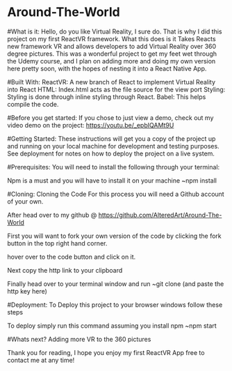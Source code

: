 # Around-The-World
#What is it:
  Hello, do you like Virtual Reality, I sure do. That is why I did this project on my first ReactVR framework. What this does is it Takes Reacts new framework VR and allows developers to add Virtual Reality over 360 degree pictures. This was a wonderful project to get my feet wet through the Udemy course, and I plan on adding more and doing my own version here pretty soon, with the hopes of nesting it into a React Native App.

#Built With:
 ReactVR: A new branch of React to implement Virtual Reality into React
 HTML: Index.html acts as the file source for the view port
 Styling: Styling is done through inline styling through React.
 Babel: This helps compile the code.

#Before you get started:
  If you chose to just view a demo, check out my video demo on the project: https://youtu.be/_epbIQAMt9U

#Getting Started:
 These instructions will get you a copy of the project up and running on your local machine for development and testing purposes. See deployment for notes on how to deploy the project on a live system.

#Prerequisites:
  You will need to install the following through your terminal:

  Npm is a must and you will have to install it on your machine
    ~npm install

#Cloning:
  Cloning the Code For this process you will need a Github account of your own.

  After head over to my github @ https://github.com/AlteredArt/Around-The-World

  First you will want to fork your own version of the code by clicking the fork button in the top right hand corner.

  hover over to the code button and click on it.

  Next copy the http link to your clipboard

  Finally head over to your terminal window and run
    ~git clone (and paste the http key here)

#Deployment: To Deploy this project to your browser windows follow these steps

  To deploy simply run this command assuming you install npm
    ~npm start

#Whats next?
  Adding more VR to the 360 pictures


Thank you for reading, I hope you enjoy my first ReactVR App free to contact me at any time!

